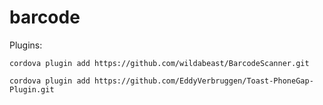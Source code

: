 # barcode

Plugins:

`cordova plugin add https://github.com/wildabeast/BarcodeScanner.git`

`cordova plugin add https://github.com/EddyVerbruggen/Toast-PhoneGap-Plugin.git`
